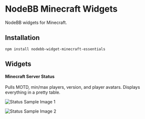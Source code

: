 # NodeBB Minecraft Widgets

NodeBB widgets for Minecraft.

## Installation

    npm install nodebb-widget-minecraft-essentials

## Widgets

#### Minecraft Server Status

Pulls MOTD, min/max players, version, and player avatars. Displays everything in a pretty table.

![Status Sample Image 1](http://www.yaricraft.com/images/npm/sample1.png "Status Sample Image 1")

![Status Sample Image 2](http://www.yaricraft.com/images/npm/sample2.png "Status Sample Image 2")